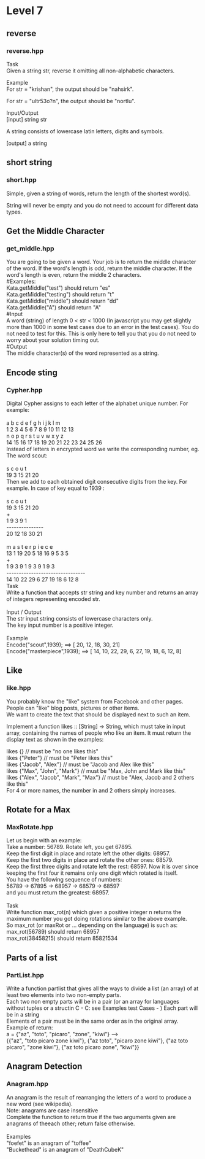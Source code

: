 # Level 7
## reverse
### reverse.hpp<br>
Task<br>
Given a string str, reverse it omitting all non-alphabetic characters.<br>

Example<br>
For str = "krishan", the output should be "nahsirk".<br>

For str = "ultr53o?n", the output should be "nortlu".<br>

Input/Output<br>
[input] string str<br>

A string consists of lowercase latin letters, digits and symbols.<br>

[output] a string<br>

## short string
### short.hpp<br>
Simple, given a string of words, return the length of the shortest word(s).

String will never be empty and you do not need to account for different data types.


## Get the Middle Character
### get_middle.hpp<br>
You are going to be given a word. Your job is to return the middle character of the word. If the word's length is odd, return the middle character. If the word's length is even, return the middle 2 characters.<br>
#Examples:<br>
Kata.getMiddle("test") should return "es"<br>
Kata.getMiddle("testing") should return "t"<br>
Kata.getMiddle("middle") should return "dd"<br>
Kata.getMiddle("A") should return "A"<br>
#Input<br>
A word (string) of length 0 < str < 1000 (In javascript you may get slightly more than 1000 in some test cases due to an error in the test cases). You do not need to test for this. This is only here to tell you that you do not need to worry about your solution timing out.<br>
#Output<br>
The middle character(s) of the word represented as a string.<br>


## Encode sting
### Cypher.hpp<br>
Digital Cypher assigns to each letter of the alphabet unique number. For example:<br>
<br>
 a  b  c  d  e  f  g  h  i  j  k  l  m<br>
 1  2  3  4  5  6  7  8  9 10 11 12 13<br>
 n  o  p  q  r  s  t  u  v  w  x  y  z<br>
14 15 16 17 18 19 20 21 22 23 24 25 26<br>
Instead of letters in encrypted word we write the corresponding number, eg. The word scout:<br>
<br>
 s  c  o  u  t<br>
19  3 15 21 20<br>
Then we add to each obtained digit consecutive digits from the key. For example. In case of key equal to 1939 :<br>
<br>
s  c  o  u  t<br>
19  3 15 21 20<br>
+<br>
1  9  3  9  1<br>
---------------<br>
20 12 18 30 21<br>
<br>
m  a  s  t  e  r  p  i  e  c  e<br>
13  1 19 20  5 18 16  9  5  3  5<br>
+<br>
1  9  3  9  1  9  3  9  1  9  3<br>
--------------------------------<br>
14 10 22 29  6 27 19 18  6  12 8<br>
Task<br>
Write a function that accepts str string and key number and returns an array of integers representing encoded str.<br>
<br>
Input / Output<br>
The str input string consists of lowercase characters only.<br>
The key input number is a positive integer.<br>
<br>
Example<br>
Encode("scout",1939);  ==>  [ 20, 12, 18, 30, 21]<br>
Encode("masterpiece",1939);  ==>  [ 14, 10, 22, 29, 6, 27, 19, 18, 6, 12, 8]

## Like
### like.hpp<br>
You probably know the "like" system from Facebook and other pages. People can "like" blog posts, pictures or other items.<br> 
We want to create the text that should be displayed next to such an item.<br>

Implement a function likes :: [String] -> String, which must take in input array, containing the names of people who like an item. It must return the display text as shown in the examples:<br>

likes {} // must be "no one likes this"<br>
likes {"Peter"} // must be "Peter likes this"<br>
likes {"Jacob", "Alex"} // must be "Jacob and Alex like this"<br>
likes {"Max", "John", "Mark"} // must be "Max, John and Mark like this"<br>
likes {"Alex", "Jacob", "Mark", "Max"} // must be "Alex, Jacob and 2 others like this"<br>
For 4 or more names, the number in and 2 others simply increases.

## Rotate for a Max
### MaxRotate.hpp<br>
Let us begin with an example:<br>
Take a number: 56789. Rotate left, you get 67895.<br>
Keep the first digit in place and rotate left the other digits: 68957.<br>
Keep the first two digits in place and rotate the other ones: 68579.<br>
Keep the first three digits and rotate left the rest: 68597. Now it is over since keeping the first four it remains only one digit which rotated is itself.<br>
You have the following sequence of numbers:<br>
56789 -> 67895 -> 68957 -> 68579 -> 68597<br>
and you must return the greatest: 68957.<br>
<br>
Task<br>
Write function max_rot(n) which given a positive integer n returns the maximum number you got doing rotations similar to the above example.<br>
So max_rot (or maxRot or ... depending on the language) is such as:<br>
max_rot(56789) should return 68957<br>
max_rot(38458215) should return 85821534<br>



## Parts of a list
### PartList.hpp<br>
Write a function partlist that gives all the ways to divide a list (an array) of at least two elements into two non-empty parts.<br>
Each two non empty parts will be in a pair (or an array for languages without tuples or a structin C - C: see Examples test Cases - )
Each part will be in a string<br>
Elements of a pair must be in the same order as in the original array.<br>
Example of return:<br>
a = {"az", "toto", "picaro", "zone", "kiwi"} --><br>
{{"az", "toto picaro zone kiwi"}, {"az toto", "picaro zone kiwi"}, {"az toto picaro", "zone kiwi"}, {"az toto picaro zone", "kiwi"}}



## Anagram Detection
### Anagram.hpp<br>
An anagram is the result of rearranging the letters of a word to produce a new word (see wikipedia).<br>
Note: anagrams are case insensitive<br>
Complete the function to return true if the two arguments given are anagrams of theeach other; return false otherwise.<br>
<br>
Examples<br>
"foefet" is an anagram of "toffee"<br>
"Buckethead" is an anagram of "DeathCubeK"<br>